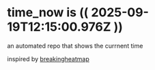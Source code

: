 # time_now is (( 2025-09-19T12:15:00.976Z ))

an automated repo that shows the currnent time

inspired by [breakingheatmap](https://github.com/breakingheatmap/breakingheatmap)